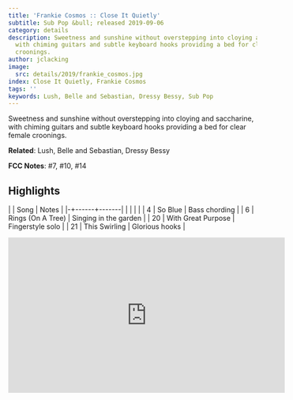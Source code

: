 ```yaml
---
title: 'Frankie Cosmos :: Close It Quietly'
subtitle: Sub Pop &bull; released 2019-09-06
category: details
description: Sweetness and sunshine without overstepping into cloying and saccharine,
  with chiming guitars and subtle keyboard hooks providing a bed for clear female
  croonings.
author: jclacking
image:
  src: details/2019/frankie_cosmos.jpg
index: Close It Quietly, Frankie Cosmos
tags: ''
keywords: Lush, Belle and Sebastian, Dressy Bessy, Sub Pop
---
```

Sweetness and sunshine without overstepping into cloying and saccharine, with chiming guitars and subtle keyboard hooks providing a bed for clear female croonings.<!--more-->

**Related**: Lush, Belle and Sebastian, Dressy Bessy

**FCC Notes**: #7, #10, #14

## Highlights

| | Song | Notes |
|-+------+-------|
|  |  |  |
| 4 | So Blue | Bass chording |
| 6 | Rings (On A Tree) | Singing in the garden |
| 20 | With Great Purpose | Fingerstyle solo |
| 21 | This Swirling | Glorious hooks |

<div class="tlo-detail-video"><iframe width="560" height="315" src="https://www.youtube.com/embed/wT-HBEyYsiE" frameborder="0" allow="autoplay; encrypted-media" allowfullscreen></iframe></div>

